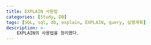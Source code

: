 ```yaml
---
title: EXPLAIN 사용법
categories: [Study, DB]
tags: [SQL, sql, db, explain, EXPLAIN, query, 실행계획]
description: >-
    EXPLAIN의 사용법을 정리했다.
---
```


